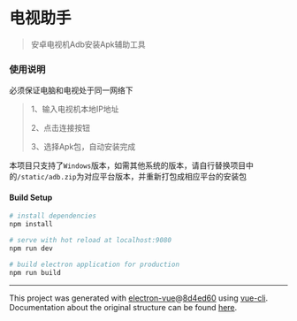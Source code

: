 # 电视助手

> 安卓电视机Adb安装Apk辅助工具
### 使用说明
必须保证电脑和电视处于同一网络下

> 1、输入电视机本地IP地址
> 
> 2、点击连接按钮
> 
> 3、选择Apk包，自动安装完成

本项目只支持了```Windows```版本，如需其他系统的版本，请自行替换项目中的```/static/adb.zip```为对应平台版本，并重新打包成相应平台的安装包

#### Build Setup

``` bash
# install dependencies
npm install

# serve with hot reload at localhost:9080
npm run dev

# build electron application for production
npm run build


```

---

This project was generated with [electron-vue](https://github.com/SimulatedGREG/electron-vue)@[8d4ed60](https://github.com/SimulatedGREG/electron-vue/tree/8d4ed607d65300381a8f47d97923eb07832b1a9a) using [vue-cli](https://github.com/vuejs/vue-cli). Documentation about the original structure can be found [here](https://simulatedgreg.gitbooks.io/electron-vue/content/index.html).
